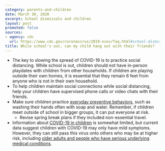 ```yaml
---
category: parents-and-children
date: March 30, 2020
excerpt: School dismissals and children
layout: post
promoted: false
sources:
- agency: cdc
  url: https://www.cdc.gov/coronavirus/2019-ncov/faq.html#school-dismissals
title: While school's out, can my child hang out with their friends?
---
```


* The key to slowing the spread of COVID-19 is to practice social distancing. While school is out, children should not have in-person playdates with children from other households. If children are playing outside their own homes, it is essential that they remain 6 feet from anyone who is not in their own household.
* To help children maintain social connections while social distancing, help your children have supervised phone calls or video chats with their friends.
* Make sure children practice [everyday preventive behaviors](https://www.cdc.gov/coronavirus/2019-ncov/prepare/prevention.html), such as washing their hands often with soap and water. Remember, if children meet outside of school in bigger groups, it can put everyone at risk.
	* Revise spring break plans if they included non-essential travel.
* Information about [COVID-19 in children](https://www.cdc.gov/coronavirus/2019-ncov/faq.html#anchor_1584387482747) is somewhat limited, but current data suggest children with COVID-19 may only have mild symptoms. However, they can still pass this virus onto others who may be at higher risk, including [older adults and people who have serious underlying medical conditions](https://www.cdc.gov/coronavirus/2019-ncov/specific-groups/people-at-higher-risk.html).